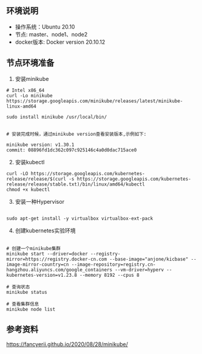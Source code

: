 

## 环境说明

- 操作系统：Ubuntu 20.10
- 节点: master、node1、node2
- docker版本: Docker version 20.10.12


## 节点环境准备


1. 安装minikube

```shell
# Intel x86_64
curl -Lo minikube https://storage.googleapis.com/minikube/releases/latest/minikube-linux-amd64

sudo install minikube /usr/local/bin/


# 安装完成时候，通过minikube version查看安装版本,示例如下:

minikube version: v1.30.1
commit: 08896fd1dc362c097c925146c4a0d0dac715ace0
```

2. 安装kubectl

```shell
curl -LO https://storage.googleapis.com/kubernetes-release/release/$(curl -s https://storage.googleapis.com/kubernetes-release/release/stable.txt)/bin/linux/amd64/kubectl
chmod +x kubectl
```

3. 安装一种Hypervisor

```shell

sudo apt-get install -y virtualbox virtualbox-ext-pack

```

4. 创建kubernetes实验环境


```shell

# 创建一个minikube集群
minikube start --driver=docker --registry-mirror=https://registry.docker-cn.com --base-image="anjone/kicbase" --image-mirror-country=cn --image-repository=registry.cn-hangzhou.aliyuncs.com/google_containers --vm-driver=hyperv --kubernetes-version=v1.23.8 --memory 8192 --cpus 8

# 查询状态
minikube status

# 查看集群信息
minikube node list
```


## 参考资料

https://fancyerii.github.io/2020/08/28/minikube/


